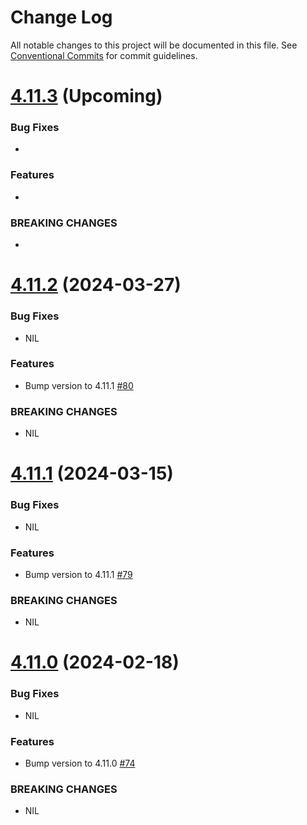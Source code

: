 # Change Log

All notable changes to this project will be documented in this file.
See [Conventional Commits](https://conventionalcommits.org) for commit guidelines.

# [4.11.3]() (Upcoming)

### Bug Fixes

* 

### Features

* 

### BREAKING CHANGES

* 

# [4.11.2](https://github.com/web3j/web3j-gradle-plugin/releases/tag/v4.11.1) (2024-03-27)

### Bug Fixes

* NIL

### Features

* Bump version to 4.11.1 [#80](https://github.com/web3j/web3j-gradle-plugin/pull/80)

### BREAKING CHANGES

* NIL

# [4.11.1](https://github.com/web3j/web3j-gradle-plugin/releases/tag/v4.11.1) (2024-03-15)

### Bug Fixes

* NIL

### Features

* Bump version to 4.11.1 [#79](https://github.com/web3j/web3j-gradle-plugin/pull/79)

### BREAKING CHANGES

* NIL

# [4.11.0](https://github.com/web3j/web3j-gradle-plugin/releases/tag/v4.11.0) (2024-02-18)

### Bug Fixes

* NIL

### Features

* Bump version to 4.11.0 [#74](https://github.com/web3j/web3j-gradle-plugin/pull/74)

### BREAKING CHANGES

* NIL